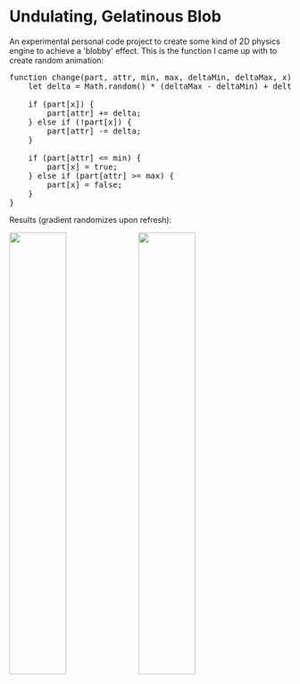 # Undulating, Gelatinous Blob

An experimental personal code project to create some kind of 2D physics engine to achieve a 'blobby' effect. This is the function I came up with to create random animation: 

<pre>
function change(part, attr, min, max, deltaMin, deltaMax, x) {
    let delta = Math.random() * (deltaMax - deltaMin) + deltaMin;

    if (part[x]) {
        part[attr] += delta;
    } else if (!part[x]) {
        part[attr] -= delta;
    }

    if (part[attr] <= min) {
        part[x] = true;
    } else if (part[attr] >= max) {
        part[x] = false;
    }
}
</pre>

Results (gradient randomizes upon refresh): 

<img width="45%" src="demo1.gif">
<img width="45%" src="demo2.gif">
